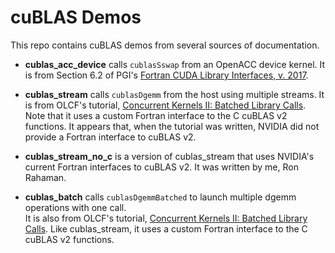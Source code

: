 cuBLAS Demos
============

This repo contains cuBLAS demos from several sources of documentation.  

* **cublas\_acc\_device** calls `cublasSswap` from an OpenACC device kernel.  It is from
  Section 6.2 of PGI's [Fortran CUDA Library Interfaces, v.  2017](https://www.pgroup.com/doc/pgi17cudaint.pdf).

* **cublas\_stream** calls `cublasDgemm` from the host using multiple streams.
  It is from OLCF's tutorial, [Concurrent Kernels II: Batched Library Calls](https://www.olcf.ornl.gov/tutorials/concurrent-kernels-ii-batched-library-calls/#Streams_1).
  Note that it uses a custom Fortran interface to the C cuBLAS v2 functions. It
  appears that, when the tutorial was written, NVIDIA did not provide a Fortran
  interface to cuBLAS v2.  

* **cublas\_stream\_no\_c** is a version of cublas\_stream that uses NVIDIA's
  current Fortran interfaces to cuBLAS v2.  It was written by me, Ron Rahaman.  

* **cublas\_batch** calls `cublasDgemmBatched` to launch multiple dgemm operations with one call.  
  It is also from OLCF's tutorial, [Concurrent Kernels II: Batched Library Calls](https://www.olcf.ornl.gov/tutorials/concurrent-kernels-ii-batched-library-calls/#Batched_1).
  Like cublas\_stream,  it uses a custom Fortran interface to the C cuBLAS v2 functions.
